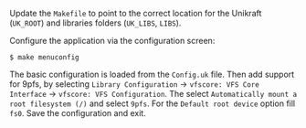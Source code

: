 Update the `Makefile` to point to the correct location for the Unikraft (`UK_ROOT`) and libraries folders (`UK_LIBS`, `LIBS`).

Configure the application via the configuration screen:

```
$ make menuconfig
```

The basic configuration is loaded from the `Config.uk` file.
Then add support for 9pfs, by selecting `Library Configuration` -> `vfscore: VFS Core Interface` -> `vfscore: VFS Configuration`.
The select `Automatically mount a root filesystem (/)` and select `9pfs`.
For the `Default root device` option fill `fs0`.
Save the configuration and exit.
